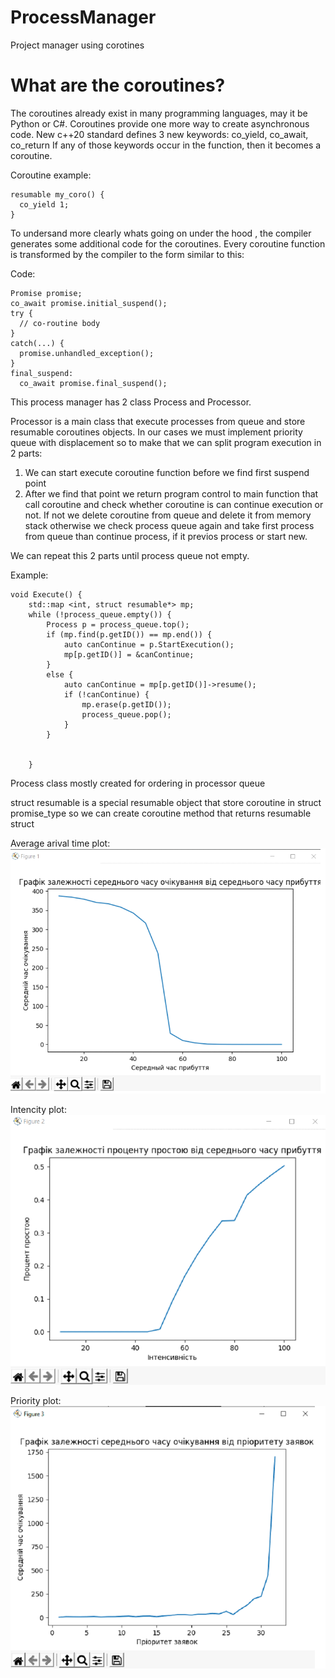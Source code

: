 # ProcessManager

Project manager using corotines

# What are the coroutines?
The coroutines already exist in many programming languages, may it be Python or C#. Coroutines provide one more way to create asynchronous code. 
New c++20 standard defines 3 new keywords: co_yield, co_await, co_return If any of those keywords occur in the function, then it becomes a coroutine.

 Coroutine example:
 
    resumable my_coro() {
      co_yield 1;
    }
To undersand more clearly whats going on under the hood , the compiler generates some additional code for the coroutines. Every coroutine function is transformed by the compiler to the form similar to this:

 Code:
 
    Promise promise;
    co_await promise.initial_suspend();
    try {
      // co-routine body
    }
    catch(...) {
      promise.unhandled_exception(); 
    }
    final_suspend:
      co_await promise.final_suspend();


This process manager has 2 class Process and Processor.

Processor is a main class that execute processes from queue and store resumable coroutines objects. In our cases we must implement priority queue with displacement so to make that we can split program execution in 2 parts:
1) We can start execute coroutine function before we find first suspend point
2) After we find that point we return program control to main function that call coroutine and check whether coroutine is can continue execution or not. If not we delete coroutine from queue and delete it from memory stack otherwise we check process queue again and take first process from queue than continue process, if it previos process or start new. 

We can repeat this 2 parts until process queue not empty. 

 Example:
 
    void Execute() {
        std::map <int, struct resumable*> mp;
        while (!process_queue.empty()) {
            Process p = process_queue.top();
            if (mp.find(p.getID()) == mp.end()) {
                auto canContinue = p.StartExecution();
                mp[p.getID()] = &canContinue;
            }
            else {
                auto canContinue = mp[p.getID()]->resume();
                if (!canContinue) {
                    mp.erase(p.getID());
                    process_queue.pop();
                }
            }

            
        }
      
      
Process class mostly created for ordering in processor queue

struct resumable is a special resumable object that store coroutine in struct promise_type so we can create coroutine method that returns resumable struct

 Average arival time plot:    
![alt text](https://github.com/Whigra1/ProcessManager/blob/master/photos/plot1.png)

Intencity plot:    
![alt text](https://github.com/Whigra1/ProcessManager/blob/master/photos/plot2.png)

 Priority plot:    
![alt text](https://github.com/Whigra1/ProcessManager/blob/master/photos/plot3.png)
